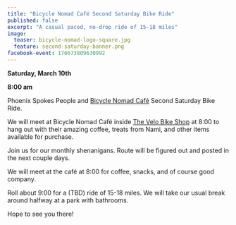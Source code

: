 ```yaml
---
title: "Bicycle Nomad Café Second Saturday Bike Ride"
published: false
excerpt: "A casual paced, no-drop ride of 15-18 miles"
image:
  teaser: bicycle-nomad-logo-square.jpg
  feature: second-saturday-banner.png
facebook-event: 176673809630992
---
```


**Saturday, March 10th**

**8:00 am**

Phoenix Spokes People and [Bicycle Nomad Café](http://www.thevelo.com/cafe.html) Second Saturday Bike Ride.

We will meet at Bicycle Nomad Café inside [The Velo Bike Shop](http://www.thevelo.com/) at 8:00 to hang out with their amazing coffee, treats from Nami, and other items available for purchase.

Join us for our monthly shenanigans. Route will be figured out and posted in the next couple days.

We will meet at the café at 8:00 for coffee, snacks, and of course good company.

Roll about 9:00 for a (TBD) ride of 15-18 miles. We will take our usual break around halfway at a park with bathrooms.

Hope to see you there!

